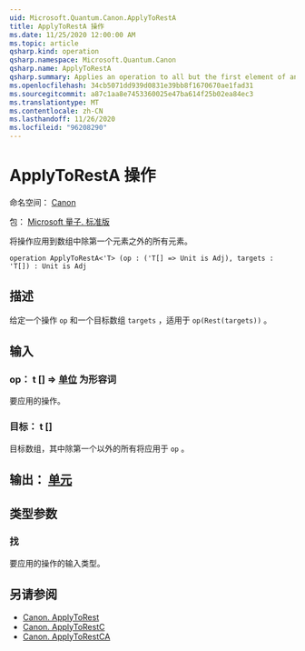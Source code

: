 ```yaml
---
uid: Microsoft.Quantum.Canon.ApplyToRestA
title: ApplyToRestA 操作
ms.date: 11/25/2020 12:00:00 AM
ms.topic: article
qsharp.kind: operation
qsharp.namespace: Microsoft.Quantum.Canon
qsharp.name: ApplyToRestA
qsharp.summary: Applies an operation to all but the first element of an array.
ms.openlocfilehash: 34cb5071dd939d0831e39bb8f1670670ae1fad31
ms.sourcegitcommit: a87c1aa8e7453360025e47ba614f25b02ea84ec3
ms.translationtype: MT
ms.contentlocale: zh-CN
ms.lasthandoff: 11/26/2020
ms.locfileid: "96208290"
---
```

# <a name="applytoresta-operation"></a>ApplyToRestA 操作

命名空间： [Canon](xref:Microsoft.Quantum.Canon)

包： [Microsoft 量子. 标准版](https://nuget.org/packages/Microsoft.Quantum.Standard)


将操作应用到数组中除第一个元素之外的所有元素。

```qsharp
operation ApplyToRestA<'T> (op : ('T[] => Unit is Adj), targets : 'T[]) : Unit is Adj
```


## <a name="description"></a>描述

给定一个操作 `op` 和一个目标数组 `targets` ，适用于 `op(Rest(targets))` 。

## <a name="input"></a>输入

### <a name="op--t--unit--is-adj"></a>op： t [] => [单位](xref:microsoft.quantum.lang-ref.unit)  为形容词

要应用的操作。


### <a name="targets--t"></a>目标： t []

目标数组，其中除第一个以外的所有将应用于 `op` 。



## <a name="output--unit"></a>输出： [单元](xref:microsoft.quantum.lang-ref.unit)



## <a name="type-parameters"></a>类型参数

### <a name="t"></a>找

要应用的操作的输入类型。

## <a name="see-also"></a>另请参阅

- [Canon. ApplyToRest](xref:Microsoft.Quantum.Canon.ApplyToRest)
- [Canon. ApplyToRestC](xref:Microsoft.Quantum.Canon.ApplyToRestC)
- [Canon. ApplyToRestCA](xref:Microsoft.Quantum.Canon.ApplyToRestCA)